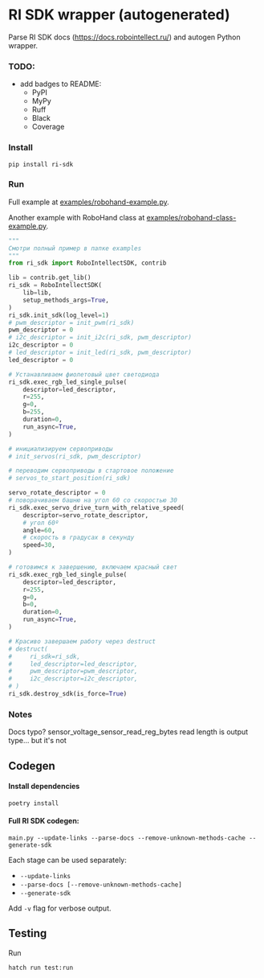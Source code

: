 # RI SDK wrapper (autogenerated)

Parse RI SDK docs (https://docs.robointellect.ru/) and autogen Python wrapper.

### TODO:

- add badges to README:
  - PyPI
  - MyPy
  - Ruff
  - Black
  - Coverage

### Install

```shell
pip install ri-sdk
```

### Run


Full example at [examples/robohand-example.py](https://github.com/mahenzon/ri-sdk-python-wrapper/blob/master/examples/robohand-example.py).

Another example with RoboHand class at [examples/robohand-class-example.py](https://github.com/mahenzon/ri-sdk-python-wrapper/blob/master/examples/robohand-class-example.py).

```python
"""
Смотри полный пример в папке examples
"""
from ri_sdk import RoboIntellectSDK, contrib

lib = contrib.get_lib()
ri_sdk = RoboIntellectSDK(
    lib=lib,
    setup_methods_args=True,
)
ri_sdk.init_sdk(log_level=1)
# pwm_descriptor = init_pwm(ri_sdk)
pwm_descriptor = 0
# i2c_descriptor = init_i2c(ri_sdk, pwm_descriptor)
i2c_descriptor = 0
# led_descriptor = init_led(ri_sdk, pwm_descriptor)
led_descriptor = 0

# Устанавливаем фиолетовый цвет светодиода
ri_sdk.exec_rgb_led_single_pulse(
    descriptor=led_descriptor,
    r=255,
    g=0,
    b=255,
    duration=0,
    run_async=True,
)

# инициализируем сервоприводы
# init_servos(ri_sdk, pwm_descriptor)

# переводим сервоприводы в стартовое положение
# servos_to_start_position(ri_sdk)

servo_rotate_descriptor = 0
# поворачиваем башню на угол 60 со скоростью 30
ri_sdk.exec_servo_drive_turn_with_relative_speed(
    descriptor=servo_rotate_descriptor,
    # угол 60º
    angle=60,
    # скорость в градусах в секунду
    speed=30,
)

# готовимся к завершению, включаем красный свет
ri_sdk.exec_rgb_led_single_pulse(
    descriptor=led_descriptor,
    r=255,
    g=0,
    b=0,
    duration=0,
    run_async=True,
)

# Красиво завершаем работу через destruct
# destruct(
#     ri_sdk=ri_sdk,
#     led_descriptor=led_descriptor,
#     pwm_descriptor=pwm_descriptor,
#     i2c_descriptor=i2c_descriptor,
# )
ri_sdk.destroy_sdk(is_force=True)
```

### Notes

Docs typo? sensor_voltage_sensor_read_reg_bytes read length is output type... but it's not

## Codegen

#### Install dependencies

```shell
poetry install
```

#### Full RI SDK codegen:

```shell
main.py --update-links --parse-docs --remove-unknown-methods-cache --generate-sdk
```

Each stage can be used separately:

- `--update-links`
- `--parse-docs [--remove-unknown-methods-cache]`
- `--generate-sdk`

Add `-v` flag for verbose output.


## Testing

Run

```shell
hatch run test:run
```
